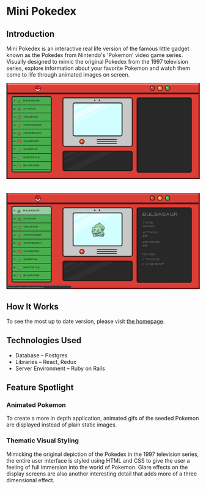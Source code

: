 # Mini Pokedex

## Introduction
Mini Pokedex is an interactive real life version of the famous little gadget known as the Pokedex from Nintendo's 'Pokemon' video game series. Visually designed to mimic the original Pokedex from the 1997 television series, explore information about your favorite Pokemon and watch them come to life through animated images on screen.

<kbd>
<img src="https://github.com/karleee/mini-pokedex/blob/master/README_images/mini-pokedex_main1.png" alt="Homepage" width="900px"     border="1">
</kbd>

<br>
<br>
<br>

<kbd>
<img src="https://github.com/karleee/mini-pokedex/blob/master/README_images/mini-pokedex_main2.png" alt="Homepage" width="900px" border="1">
</kbd>


## How It Works
To see the most up to date version, please visit [the homepage](https://mini-pokedex.herokuapp.com/).

## Technologies Used
* Database – Postgres
* Libraries – React, Redux
* Server Environment – Ruby on Rails


## Feature Spotlight
### Animated Pokemon

To create a more in depth application, animated gifs of the seeded Pokemon are displayed instead of plain static images. 

### Thematic Visual Styling

Mimicking the original depiction of the Pokedex in the 1997 television series, the entire user interface is styled using HTML and CSS to give the user a feeling of full immersion into the world of Pokemon. Glare effects on the display screens are also another interesting detail that adds more of a three dimensional effect.
